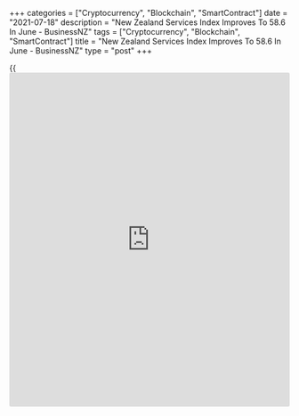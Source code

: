 +++
categories = ["Cryptocurrency", "Blockchain", "SmartContract"]
date = "2021-07-18"
description = "New Zealand Services Index Improves To 58.6 In June - BusinessNZ"
tags = ["Cryptocurrency", "Blockchain", "SmartContract"]
title = "New Zealand Services Index Improves To 58.6 In June - BusinessNZ"
type = "post"
+++

{{<iframe id="large-banner" src="https://www.bounty.group/#slide=1.0" width="100%" height="600" scrolling="no" style="border: 0px solid rgb(216, 221, 230); border-radius: 3px;">}}

The services sector in New Zealand continued to expand in June, and at a
faster rate, the latest survey from BusinessNZ revealed on Monday with a
Performance if Services Index score of 58.6.

That's up from 56.3 in May, and it moves further above the boom-or-bust
line of 50 that separates expansion from contraction.

Among the individual components, new orders (66.1), activity/sales
(62.5), employment (56.5) and stocks (50.9) were in expansion territory,
while supplier deliveries (46.2) remained soft.

"While the key indicators show very healthy expansion, comments from
respondents were very similar to its sister survey the PMI, highlighting
staff/skills shortages and general logistics issues," said BusinessNZ
Chief Executive Kirk Hope.

For comments and feedback [contact](https://www.playgroundfx.com/contact/): editorial@rtt[news](https://www.letsplayfx.com/blog/forex-news-website/).com

[Economic News][1]

 **What parts of the world are seeing the best (and worst) economic
performances lately? Click[here][2] to check out our [Econ Scorecard][2]
and find out! See up-to-the-moment [ranking](https://www.playgroundfx.com/blog/crypto-exchange-ranking/)s for the best and worst
performers in [GDP][3], [unemployment rate][4], [inflation][2] and much
more.**

   1. www.rtt[news](https://www.letsplayfx.com/blog/forex-news-website/).com/Content/EconomicNews.aspx
   2. www.rtt[news](https://www.letsplayfx.com/blog/forex-news-website/).com/economic-scorecard/world-rank/CPI/highest-performance.aspx
   3. www.rtt[news](https://www.letsplayfx.com/blog/forex-news-website/).com/economic-scorecard/world-rank/GDP/highest-performance.aspx
   4. www.rtt[news](https://www.letsplayfx.com/blog/forex-news-website/).com/economic-scorecard/world-rank/unemployment-rate/lowest-performance.aspx